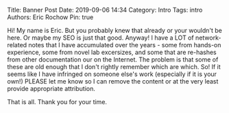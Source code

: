Title: Banner Post
Date: 2019-09-06 14:34
Category: Intro
Tags: intro
Authors: Eric Rochow
Pin: true

Hi! My name is Eric. But you probably knew that already or your wouldn't be here. Or maybe my SEO is just that good. Anyway!
I have a LOT of network-related notes that I have accumulated over the years - some from hands-on experience, some from novel lab excersizes, and some that are re-hashes from other documentation our on the Internet. The problem is that some of these are old enough that I don't rightly remember which are which. So! If it seems like I have infringed on someone else's work (especially if it is your own!) PLEASE let me know so I can remove the content or at the very least provide appropriate attribution.

That is all. Thank you for your time.
